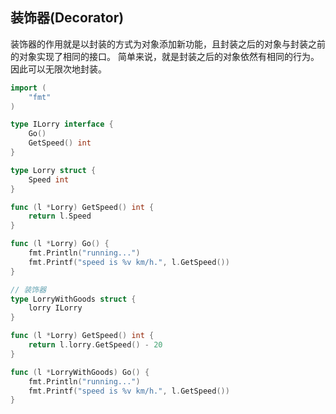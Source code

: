 ## 装饰器(Decorator)

装饰器的作用就是以封装的方式为对象添加新功能，且封装之后的对象与封装之前的对象实现了相同的接口。
简单来说，就是封装之后的对象依然有相同的行为。因此可以无限次地封装。

```go
import (
    "fmt"
)

type ILorry interface {
    Go()
    GetSpeed() int
}

type Lorry struct {
    Speed int
}

func (l *Lorry) GetSpeed() int {
    return l.Speed
}

func (l *Lorry) Go() {
    fmt.Println("running...")
    fmt.Printf("speed is %v km/h.", l.GetSpeed())
}

// 装饰器
type LorryWithGoods struct {
    lorry ILorry
}

func (l *Lorry) GetSpeed() int {
    return l.lorry.GetSpeed() - 20
}

func (l *LorryWithGoods) Go() {
    fmt.Println("running...")
    fmt.Printf("speed is %v km/h.", l.GetSpeed())
}
```

